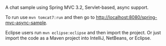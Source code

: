 
A chat sample using Spring MVC 3.2, Servlet-based, async support.

To run use `mvn tomcat7:run` and then go to [http://localhost:8080/spring-mvc-async-sample](http://localhost:8080/spring-mvc-async-sample/chat).

Eclipse users run `mvn eclipse:eclipse` and then import the project. Or just import the code as a Maven project into IntelliJ, NetBeans, or Eclipse.
